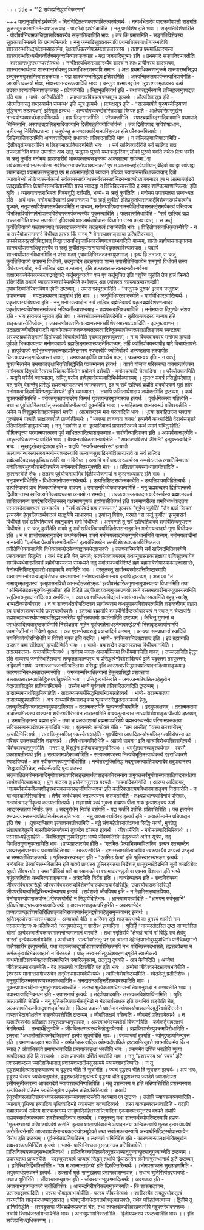 +++
title = "12 सर्वत्रप्रसिद्ध्यधिकरणम्"

+++
पादानुयायिनोऽर्थस्येति - चिदचिद्विलक्षणकारणास्तित्वस्येत्यर्थः । नन्वर्थभेदादेव पादक्रमोपपत्तौ सङ्गतिः कुतस्सूत्रकाराभिमतेत्याशङ्कयाह - पादभेदो ह्यर्थभेदादिति । नतु प्रमविशेष इति भावः । सङ्गतिविशेषादिति - पौर्वापर्यनियामकजिज्ञासाविषयस्यैव सङ्गतित्वादिति भावः । तत्र किं प्रमाणमिति - सङ्गतिविशेषस्य सूत्रकाराभिमतत्वे किं प्रमाणमित्यर्थः । ननु जन्मादिसूत्रत्रयस्यापि प्रथमाधिकरणाधीनारम्भत्वेपि शास्त्रारम्भसिध्द्यर्थत्वमव्याहतमेव, ईक्षत्यधिकरणोपक्रमत्वाच्छास्त्रस्य । ततश्च प्रथमाधिकरणस्य शास्त्रारम्भसिध्यर्थत्वकीर्तनमयुक्त्तमित्याशङ्कयाह - यद्वा जनमादिसूत्र्याः इति । प्रथमपादे सङ्गतिरप्यस्तीति - शास्त्रान्तर्भूतत्वमप्यस्तीत्यर्थः । नन्वीक्षत्यधिकरणादारभ्यैव शास्त्रं न ततः प्राचीनस्य शास्त्रत्वम्, शास्त्रारम्भार्थतया शास्त्रान्तर्भावस्तु प्रथमाधिकरणस्यापि समानः । अतः प्रथमाधिकरणानुक्रमे शास्त्रारम्भसिद्धय इत्युक्त्तमयुक्त्तमित्याशङ्कयाह - यद्वा शास्त्रारम्भसिद्धय इतिपदमिति । आत्यन्तिकलयपर्यन्तत्वाभिप्रायेणेति - आत्यन्तिकलयो मोक्षः, मोक्षस्यानन्दरूपत्वादिति भावः । वस्तुतः परमात्मवृत्तेमर्ुक्त्तगतामृतत्वस्य कथं तदसाधारणत्वमित्याशङ्कयाह - प्रदेयत्वेनेति । चिह्नभूतमित्यर्थ इति - तथाचातद्धर्मस्यापि तच्चिह्नत्वमुपपद्यत इति भावः । भाष्ये- अतिपतितेति । प्रमाणान्तरविषयत्वगन्धशून्य इत्यर्थः । औत्पत्तिकसूत्र इति - औत्पत्तिकस्तु शब्दस्यार्थेन सम्बन्धः' इति सूत्र इत्यर्थः । प्रत्यक्षसूत्र इति - "सत्सम्प्रयोगे पुरुषस्येन्द्रियाणां बुद्धिजन्म तत्प्रत्यक्षम्' इतिसूत्र इत्यर्थः - अन्ययोगव्यवच्छेदस्त्रिपाद्या क्रियत इति - आक्षेपपरिहारमुखेन नान्ययोग्यव्यवच्छेदार्ढ्यमित्यर्थः । ब्रह्म लिङ्गगतमिति । परैरुक्त्तमिति - स्पष्टब्रह्मलिङ्गादिवाक्यानि प्रथमपादे चिन्तितानि, अस्पष्टब्रह्मलिङ्गादिवाक्यानि द्वितीयतृतीययोविर्चार्यन्ते । तत्र द्वितीयपादः सविशेषप्रधानः, तृतीयस्तु निर्विशेषप्रधानः । चतुर्थस्तु कारणवाक्यविगानपरिहारपर इति परैरुक्त्तमित्यर्थः । लिङ्गिप्रतिपादनमिति अव्यक्त्तादिशब्दैः प्रधानादेः प्रतिपादनादिति भावः । न तल्लिङ्गप्रतिपादनमिति - द्वितीयतृतीयपादयोरिव न लिङ्गमात्रप्रतिपादनमिति भावः ।। सर्वं खल्वित्यादेरिति सर्वं खल्विदं ब्रह्म तज्जलानिति शान्त उपासीत अथ खलु क्रतुमयः पुरुषो यथाक्रतुरस्मिन् लोको पुरुषो भवति तथेतः प्रेत्य भवति स क्रतुं कुर्वीत मनोमयः प्राणश्शरीरो भारूपस्सत्यसङ्कल्प आकाशात्मा सर्वकमर्ा सर्वकामस्सर्वगन्धस्सर्वरसः सर्वमिदमभ्याक्त्तोऽवाक्यनादरः' एष म आत्मान्तर्हृदयेऽणीयान् ब्रीहेर्वा यवाद्वा सर्षपाद्वा श्यामाकाद्वा श्यामाकतण्डुलाद्वा एष म आत्मान्तर्हृदये ज्यायान् पृथिव्या ज्यायानन्तरिक्षाज्ज्यायान् द्विवो ज्यायानेभ्यो लोकेभ्यस्सर्वकार्मा सर्वकामस्सर्वगन्धस्सर्वरसस्सर्वमिदमभ्याक्त्तोऽवाक्यनादर एष म आत्मान्तर्हृदये एतद्ब्रह्मैतमितः प्रेत्याभिसम्भवितास्मीति यस्य स्यादद्धा न विचिकित्सास्तीति ह स्माह शाण्डिल्यश्शाण्डिल्यः' इति श्रुतिः । व्याख्यात्रन्तराभिमतां विषयशुद्धिं दर्शयति, भाष्ये- स क्रतुं कुर्वीतेति । मनोमय उपास्यतया सम्बन्ध्यत इति - अयं भावः, मनोमयादिपदानां प्रथमान्ततया "स क्रतुं कुर्वीत' इतिप्रकृतोपासनकर्तृविशेषणसमर्पकत्वमेव युज्यते, नतूपास्यविशेषणसमर्पकत्वमिति न वाच्यम्, मनोमयादिपदानामनपेक्षितोपासनकर्तृसमर्पकत्वं परित्यज्य विभक्त्तिविपरिणामेनोपास्यविशेषणसमर्पकत्वस्यैव युक्त्तत्वादिति । फलवत्सन्निधाविति - "सर्वं खल्विदं ब्रह्म तज्जलानिति शान्त उपासीत' इतिवाक्ये शान्त्यर्थतयोपासनविधानेन तस्य फलवत्त्वात् । स क्रतुं कुर्वीतेतिवाक्ये फलाश्रवणात् फलवदफलन्यायेन तदङ्गत्वं प्रसज्येतेति भावः । विहितोपासनाधिकृतस्यैवेति - न च तस्यैवोपासनान्तरं विधीयत इत्यत्र किं मानम् ? येनास्याश्शङ्काया उत्थितिस्स्यात् । उपकोसलदहरादिविद्यावत् विद्यान्तरानधिकृताधिकारविषयत्वसम्भवादिति वाच्यम्, शान्तेः ब्रह्मोपासनाङ्गतया शान्त्यर्थोपासनाधिकृतस्यैव स क्रतुं कुर्वीतेत्युपासनायाप्यधिकृतत्वादित्याशयात् । यद्यपि शान्त्यर्थोपासनविधानमिति न परेषां मतम् मृषावादिभिस्ततदनभ्युपगमात् । इत्थं हि तन्मतम् स क्रतुं कुर्वीतेतिवाक्ये उपासनं विधीयते, तदनुवादेन तदङ्गतया शान्त उपासीतेतिवाक्येन शमगुणो विधीयते तस्य विधेरयमथर्वादः, सर्वं खल्विदं ब्रह्म तज्जलान्' इति तज्जत्वतल्लत्वतदनत्वैस्सर्वस्य ब्रह्मात्मकत्वेनैकात्मकत्वाद्रगद्वेषादेः कर्तुमयुक्त्तत्वेन शम एव कर्तुमुचित इति "शूर्पेण जुहोति तेन ह्यन्नं क्रियते इतिवदिति तथापि व्याख्यात्रन्तराभिमतमिति तथोक्तम् अत एवोत्तरत्र व्याख्यात्रन्तरशब्दोपि मृषावादिव्यतिरिक्त्तविषय एवेति द्रष्टव्यम् । उपासनप्रचुरत्वादिति - "क्रतुमयः पुरुषः' इत्यत्र क्रतुशब्द उपासनपयः । मयट्प्रत्ययश्च प्रातुर्यार्थ इति भावः ।। क्रतुविधिपरत्वादस्येति - यागविधिपरत्वादित्यर्थः । प्रकृतोपास्यविषयत्व इति - ननु मनोमयत्वादीनां सर्वं खल्विदं ब्रह्मेतिवाक्ये प्रकृतब्रह्मविशेषणत्वादेव प्रकृतोपास्यविशेषणसमर्पकत्वं भविष्यतीत्याशभ्क्याह - ब्रह्मपरत्वानिश्चयादिति । मनोमयत्वा दिगुणके संशय इति - भाव इत्यन्तरं सूच्यत इति शेषः । ततश्चोपासनस्येतिपदेनेति - तृतीयान्तपदस्य नान्वय इति शङ्कापास्तेतिध्येयम् । उपकरणोपकरणित्वलक्षणसम्बन्धविशेषस्यास्पष्टत्वादिति - इदमुपलक्षणम् । उदाहृताज्जीवलिङ्गादपि वाक्योपक्रमगततज्जत्वतल्लत्वादिहेतुकसार्वात्म्यरूपब्रह्मलिङ्गस्य स्पष्टतया अस्पष्टब्रह्मलिङ्गानां द्वितीयपादे विचार्यत्वमिति मृषावाद्युक्त्तमयुक्त्तम् । न च विषयवाक्यस्य मनोमय इत्यादेः पूर्वपक्षे भिन्नवाक्यतया मनोमयवाक्ये ब्रह्मलिङ्गस्यास्पष्टतेतिवाच्यम्; तर्हि ज्योतिर्वाक्यस्यापीह पादे विचार्यतापत्तेः । तत्पूर्ववाक्ये सर्वभूतचरणत्वरूपब्रह्मलिङ्गस्य स्पष्टत्वेपि ज्योतिर्वाक्ये अस्पष्टतया तस्यापीह चिन्त्यत्वप्रसङ्गादित्यास्तां तावत् । उभयाकाङ्क्षेति व्याख्येयं पदम् । पञ्चम्यन्वय इति - न वक्त्तुं युक्त्तमित्यनेन उभयाकाङ्क्षानिवृत्तिसिद्धेरिति पञ्चम्यन्वय इत्यर्थः । वाक्ये योजनां परिसमाप्त वाक्यान्तर्गतस्य मनोमयत्वादिगुणकेनेत्यस्य सिंहावलोकितेन प्रयोजनं दर्शयति - मनोमयत्वादि चेत्यादिना ।। परैर्व्याख्यातमिति - यद्यपि परैर्नैवं व्याख्यातम्, अपितु परमेव ब्रह्मेहमनोमयत्वादिभिर्धर्मैरुपास्यम् । कुतः? सवर्त्र प्रसिद्धोपदेशात् । यत् सर्वेषु वेदान्तेषु प्रसिद्धं ब्रह्मशब्दस्यालम्बनं जगत्कारणम्, इह च सर्वं खल्विदं ब्रह्मेति वाक्योपक्रमे श्रुतं तदेव मनोमयत्वादिधर्मविशिष्टमुपदिश्यते' इति व्याख्यातम् । तथापि फलितार्थमादाय तथोक्तमिति द्रष्टव्यम् । कथं युक्तयन्रोक्तिरिति - परोक्तयुक्तयनादरेण किमर्थं युक्त्तयन्तरमुपन्यस्यत इत्यर्थः । पूर्वार्धमेकरूपं पठित्वेति - तथा च पूर्वार्धयोरैकार्थ्यात् उत्तरार्धयोरप्यैकार्थ्यं युक्त्तमिति भावः । समाहितात्मा ज्ञानस्वरूपं परिपश्यतीति - अनेन च विशुद्धमनोग्राह्यत्वमुक्त्तं भवति । आत्मशब्दस्य मनः परत्वादिति भावः । धृत्या समाहितात्मा भक्तया पुरुषोत्तमं पश्यति साक्षात्करोति प्राप्नोतीत्यर्थः । "भक्तया त्वनन्यया शक्यः' इत्यनेनै कार्थ्यादिति वेदार्थसङ्ग्रहे प्रतिपादितमिहानुसन्धेयम् । ननु "सर्वाणि ह वा' इत्यादिवाक्यं प्राणशरीरकत्वे कथं प्रमाणं भवितुमर्हति? यौगिकवृत्त्या परमात्मपरत्वस्य पूर्वं साधितत्वादित्याशङ्कयाह - सर्वाणीत्यादिवाक्य इति । अपयर्वसानवृत्येति - आकृत्यधिकरणन्यायादिति भावः । वैश्वानराधिकरणन्यायेनेति - "साक्षादप्यविरोधं जैमिनिः' इत्युक्त्तत्वादिति भावः । सुखदुःखेच्छाद्वेषादय इति - यद्यपि "सवर्गन्धस्सर्वरसः' इत्यादौ कल्याणगन्धरसपरत्ववन्मनोमयशब्दस्यापि कल्याणसुखादिमनोविकारपरत्वे वा सर्वं खल्विदं ब्रह्मेत्यादिवदसङ्कुचितपरत्वेपि वा न विरोधः । अथापि मनोग्राह्यत्वरूपार्थस्य सम्भवेऽन्तःकरणप्रतिबिम्बतया मनोविकारभूतजीवाभेदोपचारेण मनोमयत्वोक्तिरयुक्त्तेति भावः ।। प्रतिज्ञावाक्यस्याध्याहार्यत्वादिति - कृत्स्नस्येति शेषः । ततश्च पूर्वयोजनायामिव द्वितीययोजनायां न कृत्स्नाध्याहार इति भावः । ननूपासनविधेरिति - विधीयमानोपासनस्येत्यर्थः । उत्पत्तिशिष्टसर्वात्मकत्वेति - उत्पत्तिवाक्यविहितेत्यर्थः । उत्पत्तिवाक्यं प्राथ मिकावगतिजनकं वाक्यम् । उपासनविध्येकवाक्यत्वमिति - ननु ब्रह्मशब्दस्य द्वितीयान्तत्वे द्वितीयान्तस्य खल्वित्यनेनैकवाक्यतया अन्वयो न सम्भवेत् । तज्जत्वतल्लत्वतदनत्वत्वैस्सर्वस्य ब्रह्मात्मकत्वं शासिादवगम्य रागद्वेषादिरहितस्सन् वक्ष्यमाणगुणकं ब्रह्मोपासीतेत्यर्थ इति वक्ष्यमाणरीत्या शमविध्यर्थवादतया परमतवदेकवाक्यत्वं सम्भवत्येव । "सर्वं खल्विदं ब्रह्म तज्जलान्' इत्यस्य "शूर्पेण जुहोति' "तेन ह्यन्नं क्रियत' इत्यस्यैव हेतुवन्निगदार्थवादत्वं मतद्वयेपि साधारणम् । इयांस्तु विशेषः, परमते "स क्रतुं कुर्वीत' इत्युपासनं विधीयते सर्वं खल्वितिवाक्ये तदनुवादेन शमो विधीयते । अस्मन्मते तु सर्वं खल्वितिवाक्ये शमविशिष्यमुपासनं विधीयते । स क्रतुं कुर्वीतेति वाक्ये तु सर्वं खल्वितिवाक्यविहितोपासनानुवादेन मनोमयत्वादयो गुणा विधीयन्त इति । न च प्राप्तोपासनानुवादेन कथमेकस्मिन् वाक्ये मनोमयत्वाद्यनेकगुणविधानमिति वाच्यम्; मनोमयत्वादीनां नानात्वेपि "एतमितः प्रेत्याभिसम्भवितास्मि' इत्यत्रेतिशब्देन क्रमविशेषरूपप्रकारविशिष्टतया प्रतीतेर्विधेयनानात्वेपि विधेयतावच्छेदकैक्याद्वाक्यभेदाप्रसक्त्तेः । ततश्चास्मिन्मेपि सर्वं खल्विदमितिवाक्येपि एकवाक्यत्वं सिद्धमेव । कथं भेद इति चेत् उच्यते; सत्यमेकवाक्यत्वम् तथाप्युपास्याकाङ्क्षायां रात्रिसूत्रन्यायेन शमविध्यर्थवादप्रतिपन्नं ब्रह्मैवोपास्यतया सम्बध्यते नतु सर्वात्मकत्वविशिष्टं ब्रह्म ब्रह्ममात्रेणोपास्याकाङ्क्षाशान्तेः, येनोत्पत्तिशिष्टगुणावरोधशङ्कापि स्यादिति भावः । वस्तुतस्तु सार्वात्म्यस्योत्पत्तिशिष्टास्यापि वक्ष्यमाणमनोमयत्वाद्यविरोधान्न वक्ष्यमाणानां मनोमयत्वादीनामन्वय इत्यपि द्रष्टव्यम् । अत एव "तं मामायुरमृतमुपास्व' इत्युपासनविधौ आनन्दोऽजरोऽमृतः' इत्यौपसंहारिकगुणानामुपास्यतया विधानमिति तथा "ओमित्येतदक्षरमुद्गीथमुपासीत' इति विहिते उद्गीथावयवत्वगुणकप्रणवोपासने रसतमत्वादीनामप्युपास्यत्वमिति स्तुतिमात्रमुपादाना'दित्यत्र समर्थितम् । अत एव शाण्डिल्यविद्यायां सार्वात्म्यस्योपास्यत्वमिति बहुषु स्थलेषु भाष्यटीकयोर्व्यवहारः । न च शान्त्यर्थतयोपदिष्टस्य सार्वात्म्यस्य कथमुपास्यविशेषणत्वमिति शङ्कनीयम् ब्रह्मण इव सर्वात्मकत्वस्यापि उपास्यत्वोपपत्तेः । इतरथा ब्रह्मणोपि शमार्थनिर्दिष्टरयोपास्यत्वं न स्यात् न चेष्टापत्तिः । ब्रह्मशब्दवाच्यस्योपास्यत्वसिद्धवत्कारेणैव पूर्वोत्तरपक्षयोः प्रवर्तनादिति द्रष्टव्यम् । केचित्तु गुणानां च परार्थत्वादित्यत्रादृष्टकार्येणापि निरपेक्षतया श्रुतेन पूर्वावगतेनाधठनेनावरुद्धेऽग्नौ भिन्नादृष्टकार्याणामपि पवमानेष्टीनां न निवेशो युक्त्तः । अत एवाग्नेयावरुद्धे प्रयाजादिर्न करणम् । अन्यथा समप्राधान्यं स्यादिति नयविवेकोक्तेरविरोधेपि न विवेशो युक्त्त इति वदन्ति । भाष्ये- क्वचित्क्वचिद्ब्रह्मशब्द इति । इदं ब्रह्मायाति तज्ज्ञानं ब्रह्म संज्ञितम्' इत्यादिष्विति भावः ।। भाष्ये- ब्रह्मशब्देन तदात्मकतया विधीयमानमिति । तदात्मकतया- अन्तर्यामितयेत्यर्थः । सर्वस्य जगतः अन्तर्यामितया विधीयमानमिति यावत् । तज्जलानिति हेतुत इति भाष्यस्य जन्मस्थितिलयानां तत्कृततादात्म्यस्य च प्रसिद्धत्वेनोपदेशादित्यर्थ इति यदुक्त्तम् तदयुक्त्तम्; तद्विवरणे भाष्ये- यस्माज्जगज्जन्मस्थितिलयाः प्रसिद्धा इति कारणत्वप्रसिद्धमात्रप्रतिपादनादित्याशङ्कयाह - कारणत्वनिबन्धनतादात्म्यस्येति । जगज्जन्मस्थितिलयानां हेतुत्वप्रसिद्धौ प्रसक्त्तायां तत्साध्यतादात्म्यप्रसिद्धिरप्यर्थादुक्त्तेति भावः । प्रसिद्धत्वमस्त्विति - जगज्जन्मस्थितिलयहेतुत्वेन वेदान्तप्रसिद्धमेव प्रतीयतामित्यर्थः । तस्यैव भाष्ये पूर्ववाक्ये प्रतिपादितत्वादिति द्रष्टव्यम् । तादात्म्यमप्यर्थसिद्धमित्याहेति - तादात्म्यमप्यर्थसिद्धमित्यभिप्रयन्नाहेत्यर्थः । भाष्ये- तदात्मकतया तादात्म्यमुपपन्नमिति । अत्र साध्याविशेषमाशङ्कय श्रुत्यन्तरसिद्धतदात्मकत्वं हेतुः, एतच्छ्रुतिप्रतिपन्नतादात्म्यमुपपाद्यमित्याह - तदात्मकतयेति श्रुत्यन्तरविषयमिति । इदमुपलक्षणम् । तदात्मकतया तादात्म्यमित्यस्य वाक्यस्य शरीरशरीरिभावेन तादात्म्यमिति वाक्यतुल्यत्वान्न साध्याविशेषशङ्कापीत्यपि द्रष्टव्यम् । उभयलिङ्गस्य ब्रह्मण इति - तथा च प्रलयदशायां ब्रह्ममात्रपरिशेषे ब्रह्मस्वरूपस्यैव परिणामप्रसक्तया सविकारत्वरूपदोषप्रसङ्गादिति भावः । श्रुत्यन्तरैः कण्ठोक्तं चेति - "तम आसीत्' "यस्य तमश्शरीरम्' इत्यादिभिरित्यर्थः । ततः किमुभयलिङ्गकस्येत्यत्राहेति - पूवर्पक्षिणा आपादितस्योभयलिङ्गत्वविरोधस्य कः परिहार उक्त्तस्यादिति शङ्कार्थः ।।निषेधवाक्यविरोधेति - अप्राणो ह्यमनाः' इति वाक्यविरोधपरिहारायेत्यर्थः । विशेषवाक्यानुगुणमिति - मनसा तु विशुद्धेन इतिवाक्यानुगुणमित्यर्थः । धमर्भूतज्ञानव्यावृत्त्यर्थमाह - स्वस्मै प्रकाशयतीत्यर्थ इति । सत्यकामपदैकार्थ्यादिति - सत्यकामपदस्य नित्यविभूतिमत्त्वार्थकत्वं दहराधिकरणे स्पष्टयिष्यते - अत्र स्वीकरणरूपगुणविधिरिति । नन्वेतदनुक्त्तिसिद्धं तद्गुणकत्वप्रतिपादनादेव तदुपादानस्य सिद्धत्वादितिचेन्न; सर्वकर्मेत्यादि पुनः पाठस्य सकृत्पठितमनोमयत्वादिगुणोपास्यत्वपरिसङ्खयार्थत्वशङ्कानिरसनाय प्रागुक्त्तसर्वगुणोपास्यत्वप्रतिपादनार्थतया सार्थक्यमित्याशयात् । पुनः पाठस्य तु प्रयोजनमुत्तरत्र वक्ष्यते - नायमादिकर्मणीति । आरम्भ आदिकमर्, "गत्यर्थाकर्मकश्लिषशीङ्स्थासवसजनरुहर्जीयतिभ्यश्च' इति कर्तरिक्त्तप्रत्ययविधानमाशङ्क्य निराकरोति - न चाभ्याददातिरित्यादिना । तेनैव कर्त्रर्थकत्वं क्त्तप्रत्ययस्य कल्प्यतामिति - लक्ष्यप्राधान्यवादिनोयं परिहारः, गत्यर्थत्वमङ्गीकृत्य कल्प्यतामित्यर्थः । महाभाष्ये कथं भुक्त्ता ब्राह्मणः पीता गावः इत्याशङ्क्य अर्श आद्यजन्ततया निर्वाहः कृतः । तदनुरोधेन निर्वाहं दर्शयति - यद्वा कर्तरि प्रतीतिः प्रतिपत्तिरिति । क्त्त इत्यनेन क्त्तप्रत्ययान्तजन्यप्रतिपत्तिर्लक्ष्यत इति भावः । नतु वाक्सामर्थ्यविरह इत्यर्थ इति - अवाकीत्यनेन प्रतिपाद्यत इति शेषः ।।तुशब्दाभिप्राय इत्याशयवतोक्तमिति - बद्धे संशयहेतोस्सतोऽयथा सिद्धिः कार्या, मुक्त्तेतु संशायकहेतुरपि नास्तीत्येवंरूपवैषम्यं तुशब्देन द्योत्यत इत्यर्थः । जीवधर्मैरिति - मनोमयत्वादिभिरित्यर्थः ।। परमसाध्यहेतुमाहेति - विवक्षितगुणानुपपत्तिद्वारा भाष्ये जीवव्यतिरेके हेतुरुच्यते अनेन सूत्रेण, नतु विवक्षितगुणानुपपत्ताविति भावः ।प्राप्यप्राप्तारावेव हीति - "एतमितः प्रेत्याभिसम्भवितास्मि' इत्यत्र एतच्छब्देन प्राक्प्रस्तुतोपास्यस्य परामर्शादितिभावः - स्वरूपस्यैवेति - दशमस्त्वमसीत्यादाविव स्वरूपस्यैव प्राप्यत्वं प्राप्तृत्वं च सम्भवतीतिशङ्कार्थः । श्रुतिस्वारस्यभङ्ग इति - "एतमितः प्रेत्य' इति श्रुतिस्वारस्यभङ्ग इत्यर्थः । नन्वेवमितः प्रेत्याभिसम्भवितास्मि इति वाक्ये प्राप्यस्य पुल्लिङ्गतया निर्देशात् प्राप्तुरन्यदेवेदमिति श्रुतौ शब्दविशेषः श्रूयते जीवपरयोः । यथा "व्रीहिर्वा यवो वा श्यामाको वा श्यामाकतण्डुलो वा एवमय विज्ञायत इति भाष्ये नपुंसकनिर्देशः कथमित्याशङ्कयाह - अत्रेदमिति निर्देश इति ।।नान्योन्याश्रय इति - शब्दविशेषस्य जीवपरविषयत्वसिद्धौ जीवपरविषयकशब्दविशेषणोपास्योपासकभेदसिद्धिः, उपास्योपासकभेदसिद्धौ जीवपरविेयत्वसिद्धिरित्यन्योन्याश्रय इत्यर्थः ।सर्वशब्दो जीवविषय इति - न देहादिसङ्घातविषयः, येनोपायस्योपासकयोजर्ीवपरयोर्भेदो न सिद्धयेदितिभावः । भ्रान्त्याश्रयत्वादिति - "भ्रामयन् सर्वभूतानि' इतिप्रतिपाद्यभ्रान्त्याश्रयत्वादित्यर्थः । अवान्तरशङ्कापरिहारेति - अवस्थाभेदेन प्राप्यत्वप्राप्तृत्वोपपत्तिरितिशङ्कानिराकरणार्थसूत्रद्वयोक्तहेतुसमुच्चयाथर् इत्यर्थः । श्रुतिस्मृत्योस्साम्यासम्भवादाह - अन्वाचयो वेति । अस्मिन् सूत्रे शाङ्करभाष्ये कः पुनरयं शारीरो नाम परमात्मनोऽन्यः यः प्रतिषिध्यते "अनुपपत्तेस्तु न शारीरः' इत्यादिना । श्रुतिर्हि "नान्यदतोऽस्ति द्रष्टा नान्यतोस्ति श्रोता' इत्येवञ्जातीयकापरमात्मनोन्यमात्मानं वारयति । तथा स्मृतिरपि "क्षेत्रज्ञं चापि मां विद्धि सर्व क्षेत्रेषु भारत' इत्येवञ्जातीयकेति । अत्रोच्यते- सत्यमेवमेतत्; पर एव त्वात्मा देहेन्द्रियमनोबुध्युपाधिभिः परिच्छिद्यमानो बालैश्शारीर इत्युपचर्यते, यथा घटकरकाद्युपाधिवशादपरिच्छिन्नमपि नभः परिच्छिन्नवदभासते, तद्वत्तदपेक्षया च कर्मकर्तृत्वादिभेदव्यवहारो न विरुध्यते । प्राक् तत्त्वमसीत्युपदेशग्रहणाद्गृहीते त्वात्मैकत्वे बन्धमोक्षादिसवर्व्यवहारपरिसमाप्तिरेव स्यादित्युक्त्तम्, तदनूद्य दूषयति - अत्र केचिदिति । अन्येषां जीवेश्वरभ्रमाभावाच्चेति - वेद एवभ्रान्तो व्यदिशतीति पक्ष इति भावः । अन्येषां जीवेश्वरभेदभ्रान्त्यभावेपीति - ईश्वरस्य मानान्तरागोचरत्वेन तद्भेदभ्रमासम्भवेपीत्यर्थः । त्वमित्येवोपदेष्टव्यमिति - श्वेतकेतुं प्रतीतिशेषः । मनुसूर्यादिजन्मस्मरणपरत्वसम्भवादिति - अनद्यतनलङ्निर्देशस्वारस्यादिति भावः । मुक्त्तप्राप्यत्वादीनामनुमातुमशक्यत्वाच्चेति - ततश्च श्रुत्येकसमधिगम्यानां तेषामनुवादो न सम्भवतीति भावः । उपास्यत्वादिनिबन्धन इति - उपासनार्थ इत्यर्थः । तदेवोपपादयति- तत्तत्फलविशेषार्थिनामिति । श्रुतिः कल्पयतीति चेदिति - ननु श्रुतिकल्पितकर्मकर्तृभेदो न भेदकार्यसाधक इति कथमियं शङ्केति चेत्, अत्यन्तागतिकस्यैतादृशशङ्कोपपत्तेः । किञ्च उपासने प्रवर्तमानस्योपास्योपासकभेदबुद्धेरेवापेक्षितत्वेन वास्तवभेदानपेक्षत्वेन शङ्कोपपत्तेरिति द्रष्टव्यम् । जीवविलक्षणं वस्त्विति - जीवभेदं प्रतिज्ञायेत्यर्थः । न ह्यतात्विकभेदः प्रतिज्ञात इत्युत्तरग्रन्थानुसारात् । अपरमार्थभेदव्यपदेशं विजानन्निति - कर्मकर्तृभावलक्षणं भेदमित्यर्थः । तत्त्वार्थहेतुतयेति - जीवविलक्षणत्वरूपभेदहेतुतयेत्यर्थः । ब्रह्मजिज्ञासेत्युपक्रमविरोधादिति - इतरथा "अथातोतात्विकभेदजिज्ञासा' इत्येव सूत्रयेदिति भावः ।।परव्याख्यां दूषयति - व्योमद्द्रष्टव्यमित्युक्त्त इति । प्रमाणाकाङ्क्षा भवतीति - अर्भकौकस्त्वादिकं व्योमवदौपाधिकं द्रष्टव्यमित्युक्त्ते स्वाभाविकमेव किं न स्यात् ? औपाधिकत्वे प्रमाणाभावादिति प्रमाणाकाङ्क्षा भवतीति भावः । प्रमाणमेव दर्शितं भवतीति श्रुत्या व्यपदिश्यत इति हि तस्यार्थः । अतः प्रमाणमेव दर्शितं भवतीति भावः । ननु "प्रशस्यस्य श्रः' ज्यच' इति प्रशस्यशब्दस्य ज्यादेशविधानात् प्रशस्यशब्दादीयसुन्प्रत्यये ज्यायश्शब्दनिष्पत्तिः । न तु वृद्धशब्दादित्याशङ्कयाहज्य च वृद्धस्य चेति हि सूत्रमिति । ज्यच वृद्धस्य चेति हि सूत्रक्रम इत्यर्थः । अयं भावः, वृद्धस्य चेत्यत्र ज्यचेत्यनुयर्तते, वृद्धशब्दादीयसुन्प्रत्यये वृद्धस्य चेति वृद्धशब्दस्य ज्यादेशे ज्यादादीयस इतीयसुन्नीकारस्य आकारादेशे ज्यायश्शब्दनिष्पत्तिरिति । नतु प्रशस्यस्य श्र इति तन्निष्पत्तिरिति प्रशस्यस्यश्र इत्यधिकारे पठितेन ज्यचेतिसूत्रेण प्रकृतेन तन्निष्पत्तिरित्यर्थः । अत्रापि हेतुरणीयस्त्वप्रतिसम्बन्ध्याकारपरत्वाज्ज्यायश्शब्दस्येति वक्ष्यमाण एव द्रष्टव्यः । ततोपि ज्यायस्त्वश्रवणादिति - ज्यायान् पृथिव्या इत्यादिना पृथिव्यादिभ्यो ज्यायस्त्व श्रवणादित्यर्थः । तस्य वाक्यान्तरस्थत्वादिति - यद्यपि ब्रह्मात्मकत्वं सर्वस्य शास्त्रादवगम्य रागद्वेषादिरहितस्सन्नित्यादिना एकवाक्यत्वमुत्तरत्र वक्ष्यते तथापि ब्रह्मणस्सर्वात्मकत्वस्य शमशेषत्वादित्यत्र तात्पर्यम् । वस्तुतस्तु यथा शान्त्यर्थस्योपदिष्टस्यापि ब्रह्मणः "मूलतश्शाखां परिवास्योपवेषं करोति' इत्यत्र शाखापरिवासने अपादनतया अन्वितस्यापि मूलत इत्यस्योपवेषं करोतीत्यनेनापि आकाशावशेनान्वयवदन्वयोऽभ्युपेयते तथा सर्वात्मकत्वस्यापि अन्यार्थनिर्दिष्टस्योपास्यत्वेन विरोध इति द्रष्टव्यम् । पूर्वमप्येतत्प्रतिपादितम् । लक्षणतो धमिर्निर्देश इति - कारणत्वरूपलक्षणोक्तिमुखेन ब्रह्मस्वरूपधमिर्निर्देश इत्यर्थः । भाष्ये- प्राप्तिनिश्चयानुसन्धानञ्च प्रतिविधायेति । प्राप्तिनिश्चयरूपानुसन्धानमित्यर्थः । प्राप्तिनिश्चयोपेतस्येत्युत्तरभाष्यानुगुण्याच्छ्रुत्यानुगुण्याच्चेति द्रष्टव्यम् । उपास्यतया प्राप्यतयेति - यद्यप्युपास्यत्वे पाप्यत्वं सिद्धम् तथापि द्विःपाठस्तेन क्रमेणानुसन्धानार्थ इति द्रष्टव्यम् । हृदिस्थितिर्द्विरुक्त्तिरिति - "एष म आत्मान्तर्हृदये' इति द्विरुक्त्तिरित्यर्थः ।।भोगप्रसञ्जने सुखग्रहणमिति - अपुरुषार्थप्रसञ्जने इत्यर्थः । उक्त्तार्थे श्रुतेः सम्मुखतया प्रमाणत्वासम्भवात् । तथाच श्रुतिरित्येतद्वयाचष्टे - तथाच श्रुतिरिति । जीवस्यानभ्युपगम इति - जीवस्यानभ्युपगमादित्यर्थः । अवगतत्व इति - अवश्याभ्युपगन्तव्यत्वे सतीतिविशेषः । आनन्दगिरीयविकल्पमुपन्यस्यति - किं शास्त्रादवगमः, उतास्माद्वाक्यादिति । परस्य भोक्तृत्वाभावोपीति - परस्य जीवस्येत्यर्थः । शारीरस्यैव तावदुपभोकतृत्वं वारयतीति शाङ्करभाष्यानुसारात् । भोक्तृजीवाभेदायत्तभोक्तृत्वप्रसक्त्तेः, तथैव परिहर्तव्यत्वाच्च । द्वितीये तु भ्रान्तिसिद्धेति - अस्मदुक्त्या जीवब्रह्मैक्यप्रवगतं चेत्, तथा तत्पक्षदोषपरिहारप्रकारोपि मदुक्त्तरेवावगन्तव्यः । तत्रापि किमर्धजरतीयन्यायेनेति भावः । अनभ्युपगमनिरस्तमिति - द्वितीयपक्षस्य स्फटत्वादिति भावः ।। इति सर्वत्रप्रसिध्द्यधिकरणम् ।।